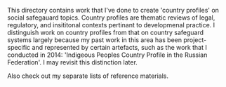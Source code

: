 This directory contains work that I've done to create 'country profiles' on social safegauard topics.  Country profiles are thematic reviews of legal, regulatory, and insititonal contexts pertinant to developmenal practice. I distinguish work on country profiles from that on country safeguard systems largely because my past work in this area has been project-specific and represented by certain artefacts, such as the work that I conducted in 2014: 'Indigeous Peoples Country Profile in the Russian Federation'. I may revisit this distinction later.

Also check out my separate lists of reference materials.

